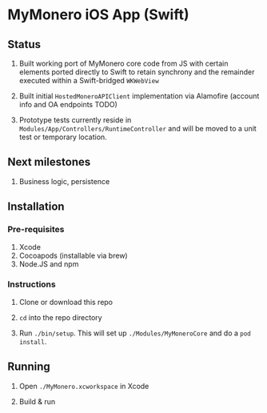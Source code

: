 # MyMonero iOS App (Swift)

## Status

1. Built working port of MyMonero core code from JS with certain elements ported directly to Swift to retain synchrony and the remainder executed within a Swift-bridged `WKWebView`

2. Built initial `HostedMoneroAPIClient` implementation via Alamofire (account info and OA endpoints TODO)

3. Prototype tests currently reside in `Modules/App/Controllers/RuntimeController` and will be moved to a unit test or temporary location.

## Next milestones

1. Business logic, persistence

## Installation

### Pre-requisites

1. Xcode
2. Cocoapods (installable via brew)
3. Node.JS and npm

### Instructions

1. Clone or download this repo

2. `cd` into the repo directory

3. Run `./bin/setup`. This will set up `./Modules/MyMoneroCore` and do a `pod install`.

## Running

1. Open `./MyMonero.xcworkspace` in Xcode

2. Build & run
